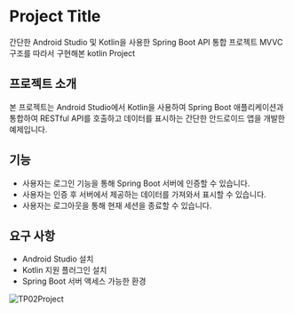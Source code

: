 # Project Title

간단한 Android Studio 및 Kotlin을 사용한 Spring Boot API 통합 프로젝트 
MVVC 구조를 따라서 구현해본 kotlin Project

## 프로젝트 소개

본 프로젝트는 Android Studio에서 Kotlin을 사용하여 Spring Boot 애플리케이션과 통합하여 RESTful API를 호출하고 데이터를 표시하는 간단한 안드로이드 앱을 개발한 예제입니다.


## 기능

- 사용자는 로그인 기능을 통해 Spring Boot 서버에 인증할 수 있습니다.
- 사용자는 인증 후 서버에서 제공하는 데이터를 가져와서 표시할 수 있습니다.
- 사용자는 로그아웃을 통해 현재 세션을 종료할 수 있습니다.


## 요구 사항

- Android Studio 설치
- Kotlin 지원 플러그인 설치
- Spring Boot 서버 액세스 가능한 환경

![TP02Project](https://github.com/NoChristmas/ToyProject02/assets/127386254/9991a3b2-58e8-4355-8a6b-be2bbab2b7d8)
